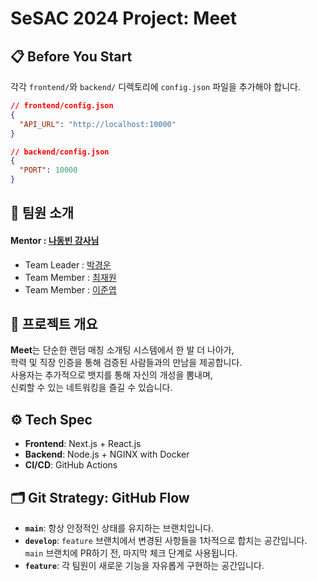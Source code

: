# SeSAC 2024 Project: Meet

## 📋 Before You Start

각각 `frontend/`와 `backend/` 디렉토리에 `config.json` 파일을 추가해야 합니다.

<!--
초기, 빈 프로젝트에 알맞게 config.json을 작성하였습니다.
각자 개발해 나아가면서 config.json에 변경사항이 생길 경우
README.md에 반드시 적용해주셔야 합니다.

gitignore에 포함되어 있어, 공유가 안되면 관리가 되지 않습니다.

참고로, gitignore은 window, macOS, linux, node, react를 사용하는 환경에 알맞게 작성되어 있습니다.

추가하실 사항이 있다면 상의 후 수정 부탁드립니다.
-->

```json
// frontend/config.json
{
  "API_URL": "http://localhost:10000"
}
```

```json
// backend/config.json
{
  "PORT": 10000
}
```

## 👥 팀원 소개

#### Mentor : [나동빈 강사님](https://github.com/ndb796)

- Team Leader : [박경운](https://github.com/kyeoungwoon)
- Team Member : [최재원](https://github.com/JayOneC)
- Team Member : [이준엽](https://github.com/jy0830)

## 🌟 프로젝트 개요

**Meet**는 단순한 랜덤 매칭 소개팅 시스템에서 한 발 더 나아가,  
학력 및 직장 인증을 통해 검증된 사람들과의 만남을 제공합니다.  
사용자는 추가적으로 뱃지를 통해 자신의 개성을 뽐내며,  
신뢰할 수 있는 네트워킹을 즐길 수 있습니다.

## ⚙️ Tech Spec

- **Frontend**: Next.js + React.js
- **Backend**: Node.js + NGINX with Docker
- **CI/CD**: GitHub Actions

## 🗂️ Git Strategy: GitHub Flow

- **`main`**: 항상 안정적인 상태를 유지하는 브랜치입니다.
- **`develop`**: `feature` 브랜치에서 변경된 사항들을 1차적으로 합치는 공간입니다.  
  `main` 브랜치에 PR하기 전, 마지막 체크 단계로 사용됩니다.
- **`feature`**: 각 팀원이 새로운 기능을 자유롭게 구현하는 공간입니다.
